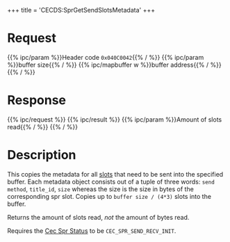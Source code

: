 +++
title = 'CECDS:SprGetSendSlotsMetadata'
+++

# Request

{{% ipc/param %}}Header code `0x040C0042`{{% / %}}
{{% ipc/param %}}buffer size{{% / %}}
{{% ipc/mapbuffer w %}}buffer address{{% / %}}
{{% / %}}

# Response

{{% ipc/request %}}
{{% ipc/result %}}
{{% ipc/param %}}Amount of slots read{{% / %}}
{{% / %}}

# Description

This copies the metadata for all [slots](StreetPass#slot_0x6161 "wikilink") that need to be sent into the specified buffer.
Each metadata object consists out of a tuple of three words: `send method`, `title_id`, `size` whereas the size is the size in bytes of the corresponding spr slot. Copies up to `buffer size / (4*3)` slots into the buffer.

Returns the amount of slots read, *not* the amount of bytes read.

Requires the [Cec Spr Status](CECD_Services#cecsprstatus "wikilink") to be `CEC_SPR_SEND_RECV_INIT`.
